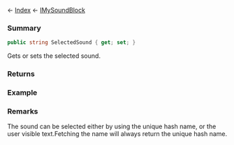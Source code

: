 ← [Index](Api-Index) ← [IMySoundBlock](SpaceEngineers.Game.ModAPI.Ingame.IMySoundBlock)

### Summary

```csharp
public string SelectedSound { get; set; }
```

Gets or sets the selected sound.

### Returns

### Example

### Remarks

The sound can be selected either by using the unique hash name, or the user visible text.Fetching the name will always return the unique hash name.


